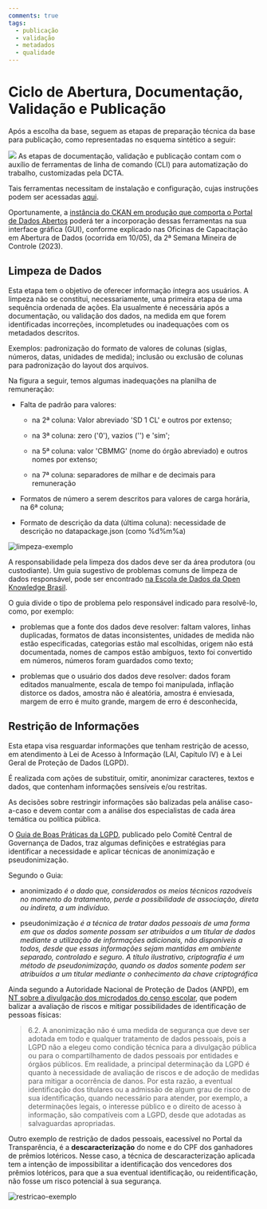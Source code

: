 ```yaml
---
comments: true
tags:
  - publicação
  - validação
  - metadados
  - qualidade
---
```

# Ciclo de Abertura, Documentação, Validação e Publicação

Após a escolha da base, seguem as etapas de preparação técnica da base para publicação, como representadas no esquema sintético a seguir:

![](../assets/images/PdA-etl.jpg)
As etapas de documentação, validação e publicação contam com o auxílio de ferramentas de linha de comando (CLI) para automatização do trabalho, customizadas pela DCTA. 

Tais ferramentas necessitam de instalação e configuração, cujas instruções podem ser acessadas [aqui](https://github.com/dados-mg/dados-mg.github.io/blob/main/setup-maquina-windows.md). 

Oportunamente, a [instância do CKAN em produção que comporta o Portal de Dados Abertos](www.dados.mg.gov.br) poderá ter a incorporação dessas ferramentas na sua interface gráfica (GUI), conforme explicado nas Oficinas de Capacitação em Abertura de Dados (ocorrida em 10/05), da 2ª Semana Mineira de Controle (2023).

## Limpeza de Dados

Esta etapa tem o objetivo de oferecer informação íntegra aos usuários. A limpeza não se constitui, necessariamente, uma primeira etapa de uma sequência ordenada de ações. Ela usualmente é necessária após a documentação, ou validação dos dados, na medida em que forem identificadas incorreções, incompletudes ou inadequações com os metadados descritos. 

Exemplos: padronização do formato de valores de colunas (siglas, números, datas, unidades de medida); inclusão ou exclusão de colunas para padronização do layout dos arquivos.

Na figura a seguir, temos algumas inadequações na planilha de remuneração:

- Falta de padrão para valores:

    - na 2ª coluna: Valor abreviado 'SD 1 CL' e outros por extenso;

    - na 3ª coluna: zero ('0'), vazios ('') e 'sim';

    - na 5ª coluna: valor 'CBMMG' (nome do órgão abreviado) e outros nomes por extenso;

    - na 7ª coluna: separadores de milhar e de decimais para remuneração
    
- Formatos de número a serem descritos para valores de carga horária, na 6ª coluna; 

- Formato de descrição da data (última coluna): necessidade de descrição no datapackage.json (como %d%m%a)

![limpeza-exemplo](https://user-images.githubusercontent.com/52294411/225653960-5fc2c8d3-f0ed-4d4d-850a-8514f812b17c.png)

A responsabilidade pela limpeza dos dados deve ser da área produtora (ou custodiante). Um guia sugestivo de problemas comuns de limpeza de dados responsável, pode ser encontrado [na Escola de Dados da Open Knowledge Brasil](https://escoladedados.org/tutoriais/guia-quartz-para-limpeza-de-dados/).

O guia divide o tipo de problema pelo responsável indicado para resolvê-lo, como, por exemplo:

* problemas que a fonte dos dados deve resolver: faltam valores, linhas duplicadas, formatos de datas inconsistentes, unidades de medida não estão especificadas, categorias estão mal escolhidas, origem não está documentada, nomes de campos estão ambíguos, texto foi convertido em números, números foram guardados como texto;

* problemas que o usuário dos dados deve resolver: dados foram editados manualmente, escala de tempo foi manipulada, inflação distorce os dados, amostra não é aleatória, amostra é enviesada, margem de erro é muito grande, margem de erro é desconhecida, 

## Restrição de Informações

Esta etapa visa resguardar informações que tenham restrição de acesso, em atendimento à Lei de Acesso à Informação (LAI, Capítulo IV) e à Lei Geral de Proteção de Dados (LGPD). 

É realizada com ações de substituir, omitir, anonimizar caracteres, textos e dados, que contenham informações sensíveis e/ou restritas.

As decisões sobre restringir informações são balizadas pela análise caso-a-caso e devem contar com a análise dos especialistas de cada área temática ou política pública.

O [Guia de Boas Práticas da LGPD](https://www.gov.br/governodigital/pt-br/seguranca-e-protecao-de-dados/guias/guia_lgpd.pdf), publicado pelo Comitê Central de Governança de Dados, traz algumas definições e estratégias para identificar a necessidade e aplicar técnicas de anonimização e pseudonimização.

Segundo o Guia:

* anonimizado _é o dado que, considerados os meios técnicos razoáveis no momento do tratamento, perde a possibilidade de associação, direta ou indireta, a um indivíduo._

* pseudonimização _é a técnica de tratar dados pessoais de uma forma em que os dados somente possam ser atribuídos a um titular de dados mediante a utilização de informações adicionais, não disponíveis a todos, desde que essas informações sejam mantidas em ambiente separado, controlado e seguro. A título ilustrativo, criptografia é um método de pseudonimização, quando os dados somente podem ser atribuídos a um titular mediante o conhecimento da chave criptográfica_

Ainda segundo a Autoridade Nacional de Proteção de Dados (ANPD), em [NT sobre a divulgação dos microdados do censo escolar](https://www.gov.br/anpd/pt-br/documentos-e-publicacoes/sei_00261-000730_2022_53-nt-46.pdf), que podem balizar a avaliação de riscos e mitigar possibilidades de identificação de pessoas físicas:

> 6.2. A anonimização não é uma medida de segurança que deve ser adotada em todo e qualquer tratamento de dados pessoais, pois a LGPD não a elegeu como condição técnica para a divulgação pública ou para o compartilhamento de dados pessoais por entidades e órgãos públicos. Em realidade, a principal determinação da LGPD é quanto à necessidade de avaliação de riscos e de adoção de medidas para mitigar a ocorrência de danos. Por esta razão, a eventual identificação dos titulares ou a admissão de algum grau de risco de sua identificação, quando necessário para atender, por exemplo, a determinações legais, o interesse público e o direito de acesso à informação, são compatíveis com a LGPD, desde que adotadas as salvaguardas apropriadas.


Outro exemplo de restrição de dados pessoais, eacessível no Portal da Transparência, é a **descaracterização** do nome e do CPF dos ganhadores de prêmios lotéricos. Nesse caso, a técnica de descaracterização aplicada tem a intenção de impossibilitar a identificação dos vencedores dos prêmios lotéricos, para que a sua eventual identificação, ou reidentificação, não fosse um risco potencial à sua segurança.

![restricao-exemplo](https://user-images.githubusercontent.com/52294411/225654625-88f95d15-6f08-4699-8eea-5938ad0a38f9.png)

